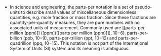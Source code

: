- In science and engineering, the parts-per notation is a set of pseudo-units to describe small values of miscellaneous dimensionless quantities, e.g. mole fraction or mass fraction. Since these fractions are quantity-per-quantity measures, they are pure numbers with no associated units of measurement. Commonly used are [[parts-per-million (ppm)]] ([ppm]([[parts per million (ppm)]]), 10−6), parts-per-billion (ppb, 10−9), parts-per-trillion (ppt, 10−12) and parts-per-quadrillion (ppq, 10−15). This notation is not part of the International System of Units (SI) system and its meaning is ambiguous.
